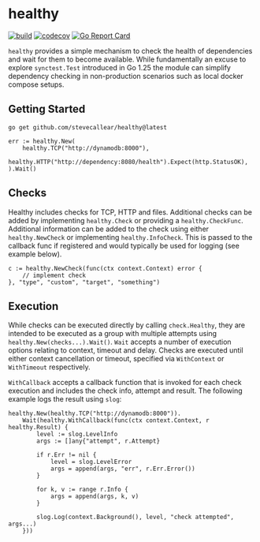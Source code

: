 # healthy
[![build](https://github.com/stevecallear/healthy/actions/workflows/build.yml/badge.svg)](https://github.com/stevecallear/healthy/actions/workflows/build.yml)
[![codecov](https://codecov.io/gh/stevecallear/healthy/graph/badge.svg?token=3JBUN06BOD)](https://codecov.io/gh/stevecallear/healthy)
[![Go Report Card](https://goreportcard.com/badge/github.com/stevecallear/healthy)](https://goreportcard.com/report/github.com/stevecallear/healthy)

`healthy` provides a simple mechanism to check the health of dependencies and wait for them to become available. While fundamentally an excuse to explore `synctest.Test` introduced in Go 1.25 the module can simplify dependency checking in non-production scenarios such as local docker compose setups.

## Getting Started
```
go get github.com/stevecallear/healthy@latest
```
```
err := healthy.New(
    healthy.TCP("http://dynamodb:8000"),
    healthy.HTTP("http://dependency:8080/health").Expect(http.StatusOK),
).Wait()
```

## Checks
Healthy includes checks for TCP, HTTP and files. Additional checks can be added by implementing `healthy.Check` or providing a `healthy.CheckFunc`. Additional information can be added to the check using either `healthy.NewCheck` or implementing `healthy.InfoCheck`. This is passed to the callback func if registered and would typically be used for logging (see example below).
```
c := healthy.NewCheck(func(ctx context.Context) error {
    // implement check
}, "type", "custom", "target", "something")
```

## Execution
While checks can be executed directly by calling `check.Healthy`, they are intended to be executed as a group with multiple attempts using `healthy.New(checks...).Wait()`. `Wait` accepts a number of execution options relating to context, timeout and delay. Checks are executed until either context cancellation or timeout, specified via `WithContext` or `WithTimeout` respectively.

`WithCallback` accepts a callback function that is invoked for each check execution and includes the check info, attempt and result. The following example logs the result using `slog`:
```
healthy.New(healthy.TCP("http://dynamodb:8000")).
    Wait(healthy.WithCallback(func(ctx context.Context, r healthy.Result) {
        level := slog.LevelInfo
        args := []any{"attempt", r.Attempt}

        if r.Err != nil {
            level = slog.LevelError
            args = append(args, "err", r.Err.Error())
        }

        for k, v := range r.Info {
            args = append(args, k, v)
        }

        slog.Log(context.Background(), level, "check attempted", args...)
    }))
```
